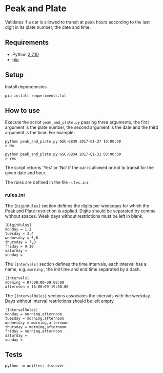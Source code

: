 # Peak and Plate

Validates if a car is allowed to transit at peak hours according to the last digit in its plate number, the date and time.

## Requirements

* Python [2.7.10](https://www.python.org/download/releases/2.7/)
* [pip](https://pypi.python.org/pypi/pip)

## Setup

Install dependencies

`pip install requeriments.txt`

## How to use

Execute the script `peak_and_plate.py` passing three arguments, the first argument is the plate number, the second argument is the date and the third argument is the time. For example:

```
python peak_and_plate.py GSC-6839 2017-01-27 10:00:30
> No

python peak_and_plate.py GSC-6834 2017-01-31 08:00:30
> Yes

```


The script returns 'Yes' or 'No' if the car is allowed or not to transit for the given date and hour.

The rules are defined in the file `rules.ini`

### rules.ini

The `[DigitRules]` section defines the digits per weekdays for which the Peak and Plate restriction is applied. Digits should be separated by comma without spaces. Week days without restrictions must be left in blank.

```
[DigitRules]
monday = 1,2
tuesday = 3,4
wednesday = 5,6
thursday = 7,8
friday = 9,10
saturday =
sunday =
```

The `[Intervals]` section defines the time intervals, each interval has a name, e.g. `morning` , the init time and end time separated by a dash.

```
[Intervals]
morning = 07:00:00-09:00:00
afternoon = 16:00:00-19:30:00
```

The `[IntervalRules]` sections associates the intervals with the weekday. Days without interval restrictions should be left empty.


```
[IntervalRules]
monday = morning,afternoon
tuesday = morning,afternoon
wednesday = morning,afternoon
thursday = morning,afternoon
friday = morning,afternoon
saturday =
sunday =
```


## Tests

`python -m unittest discover`